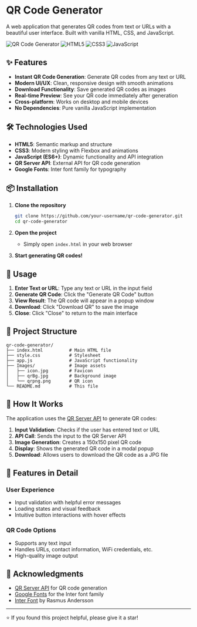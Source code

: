 # QR Code Generator

A web application that generates QR codes from text or URLs with a beautiful user interface. Built with vanilla HTML, CSS, and JavaScript.

![QR Code Generator](https://img.shields.io/badge/QR%20Code-Generator-blue)
![HTML5](https://img.shields.io/badge/HTML5-E34F26?style=flat&logo=html5&logoColor=white)
![CSS3](https://img.shields.io/badge/CSS3-1572B6?style=flat&logo=css3&logoColor=white)
![JavaScript](https://img.shields.io/badge/JavaScript-F7DF1E?style=flat&logo=javascript&logoColor=black)

## ✨ Features

- **Instant QR Code Generation**: Generate QR codes from any text or URL
- **Modern UI/UX**: Clean, responsive design with smooth animations
- **Download Functionality**: Save generated QR codes as images
- **Real-time Preview**: See your QR code immediately after generation
- **Cross-platform**: Works on desktop and mobile devices
- **No Dependencies**: Pure vanilla JavaScript implementation

## 🛠️ Technologies Used

- **HTML5**: Semantic markup and structure
- **CSS3**: Modern styling with Flexbox and animations
- **JavaScript (ES6+)**: Dynamic functionality and API integration
- **QR Server API**: External API for QR code generation
- **Google Fonts**: Inter font family for typography

## 📦 Installation

1. **Clone the repository**
   ```bash
   git clone https://github.com/your-username/qr-code-generator.git
   cd qr-code-generator
   ```

2. **Open the project**
   - Simply open `index.html` in your web browser

3. **Start generating QR codes!**

## 🎯 Usage

1. **Enter Text or URL**: Type any text or URL in the input field
2. **Generate QR Code**: Click the "Generate QR Code" button
3. **View Result**: The QR code will appear in a popup window
4. **Download**: Click "Download QR" to save the image
5. **Close**: Click "Close" to return to the main interface

## 📁 Project Structure

```
qr-code-generator/
├── index.html          # Main HTML file
├── style.css           # Stylesheet
├── app.js              # JavaScript functionality
├── Images/             # Image assets
│   ├── icon.jpg        # Favicon
│   ├── qrBg.jpg        # Background image
│   └── qrpng.png       # QR icon
└── README.md           # This file
```

## 🔧 How It Works

The application uses the [QR Server API](https://api.qrserver.com/) to generate QR codes:

1. **Input Validation**: Checks if the user has entered text or URL
2. **API Call**: Sends the input to the QR Server API
3. **Image Generation**: Creates a 150x150 pixel QR code
4. **Display**: Shows the generated QR code in a modal popup
5. **Download**: Allows users to download the QR code as a JPG file

## 🎨 Features in Detail

### User Experience
- Input validation with helpful error messages
- Loading states and visual feedback
- Intuitive button interactions with hover effects

### QR Code Options
- Supports any text input
- Handles URLs, contact information, WiFi credentials, etc.
- High-quality image output

## 🙏 Acknowledgments

- [QR Server API](https://api.qrserver.com/) for QR code generation
- [Google Fonts](https://fonts.google.com/) for the Inter font family
- [Inter Font](https://rsms.me/inter/) by Rasmus Andersson

---

⭐ If you found this project helpful, please give it a star! 
